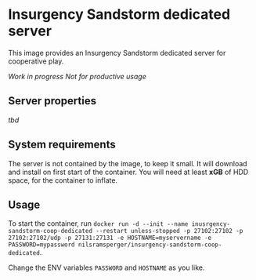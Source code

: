 # Insurgency Sandstorm dedicated server
This image provides an Insurgency Sandstorm dedicated server for cooperative play.

*Work in progress*
*Not for productive usage*

## Server properties
_tbd_

## System requirements
The server is not contained by the image, to keep it small.
It will download and install on first start of the container.
You will need at least **xGB** of HDD space, for the container to inflate.

## Usage
To start the container, run `docker run -d --init --name inusrgency-sandstorm-coop-dedicated --restart unless-stopped -p 27102:27102 -p 27102:27102/udp -p 27131:27131 -e HOSTNAME=myservername -e PASSWORD=mypassword nilsramsperger/insurgency-sandstorm-coop-dedicated`.

Change the ENV variables `PASSWORD` and `HOSTNAME` as you like.